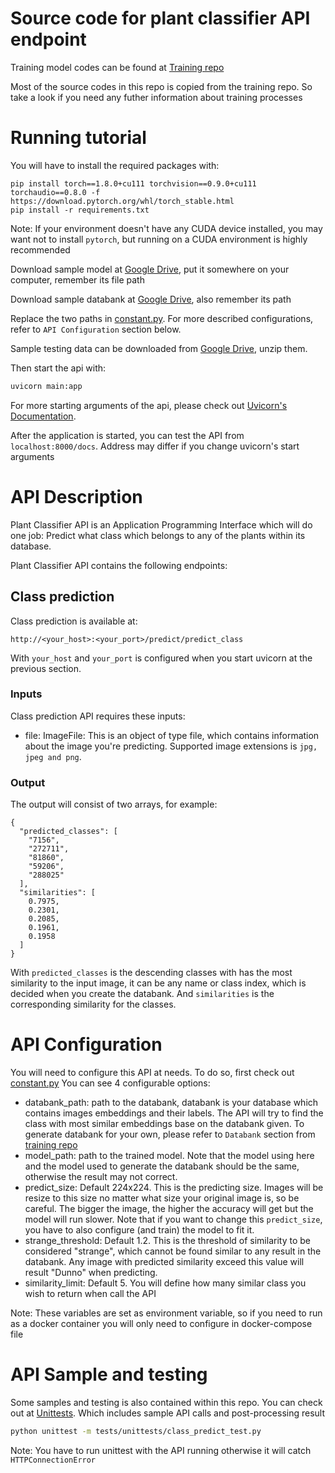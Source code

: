 # Source code for plant classifier API endpoint

Training model codes can be found at [Training repo](https://github.com/BuiKhoi/large_scale_plant_classifier)

Most of the source codes in this repo is copied from the training repo. So take a look if you need any futher information about training processes


# Running tutorial
You will have to install the required packages with:
```
pip install torch==1.8.0+cu111 torchvision==0.9.0+cu111 torchaudio==0.8.0 -f https://download.pytorch.org/whl/torch_stable.html
pip install -r requirements.txt
```
Note: If your environment doesn't have any CUDA device installed, you may want not to install `pytorch`, but running on a CUDA environment is highly recommended

Download sample model at [Google Drive](https://drive.google.com/file/d/1yYY7QoCSTkJvsJrsCHR7sUwrBRzv6-lO/view?usp=sharing), put it somewhere on your computer, remember its file path

Download sample databank at [Google Drive](https://drive.google.com/file/d/1-5IwFMy8Y3tT3-0ZfTRrXTd-pBS8RSSu/view?usp=sharing), also remember its path

Replace the two paths in [constant.py](utils/constants.py). For more described configurations, refer to 
`API Configuration` section below.

Sample testing data can be downloaded from [Google Drive](https://drive.google.com/file/d/16yM6-4KlMpiGeH4G_iXluZ4FRR3PPulB/view?usp=sharing), unzip them.

Then start the api with:
```bash
uvicorn main:app
```

For more starting arguments of the api, please check out [Uvicorn's Documentation](https://www.uvicorn.org/).

After the application is started, you can test the API from `localhost:8000/docs`. Address may differ if you change uvicorn's start arguments


# API Description
Plant Classifier API is an Application Programming Interface which will do one job: Predict what class which belongs to any of the plants within its database.

Plant Classifier API contains the following endpoints:

## Class prediction
Class prediction is available at:
```
http://<your_host>:<your_port>/predict/predict_class
```
With `your_host` and `your_port` is configured when you start uvicorn at the previous section.
### Inputs
Class prediction API requires these inputs:
* file: ImageFile: This is an object of type file, which contains information about the image you're predicting.
Supported image extensions is `jpg, jpeg and png`.

### Output
The output will consist of two arrays, for example:
```
{
  "predicted_classes": [
    "7156",
    "272711",
    "81860",
    "59206",
    "288025"
  ],
  "similarities": [
    0.7975,
    0.2301,
    0.2085,
    0.1961,
    0.1958
  ]
}
```
With `predicted_classes` is the descending classes with has the most similarity to the input image, it can be any name or class index, which is decided when you create the databank. And `similarities` is the corresponding similarity for the classes.

# API Configuration
You will need to configure this API at needs. To do so, first check out [constant.py](utils/constants.py)
You can see 4 configurable options:
* databank_path: path to the databank, databank is your database which contains images embeddings
and their labels. The API will try to find the class with most similar embeddings base on the databank given.
To generate databank for your own, please refer to `Databank` section from [training repo](https://github.com/BuiKhoi/large_scale_plant_classifier) 
* model_path: path to the trained model. Note that the model using here and the model used to generate the databank
should be the same, otherwise the result may not correct.
* predict_size: Default 224x224. This is the predicting size. Images will be resize to this size no matter 
what size your original image is, so be careful. The bigger the image, the higher the accuracy will get but
the model will run slower. Note that if you want to change this `predict_size`, you have to also configure (and train)
the model to fit it.
* strange_threshold: Default 1.2. This is the threshold of similarity to be considered "strange", which cannot
be found similar to any result in the databank. Any image with predicted similarity exceed this value will result "Dunno" when predicting.
* similarity_limit: Default 5. You will define how many similar class you wish to return when call the API

Note: These variables are set as environment variable, so if you need to run as a docker container you will
only need to configure in docker-compose file

# API Sample and testing
Some samples and testing is also contained within this repo. You can check out at [Unittests](). Which
includes sample API calls and post-processing result
```bash
python unittest -m tests/unittests/class_predict_test.py
```
Note: You have to run unittest with the API running otherwise it will catch `HTTPConnectionError`